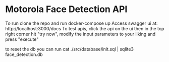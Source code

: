 # Motorola Face Detection API
To run clone the repo and run docker-compose up
Access swagger ui at: http://localhost:3000/docs
To test apis, click the api on the ui then in the top right corner hit "try now", modify the input parameters to your liking and press "execute"


to reset the db you can run cat ./src/database/init.sql | sqlite3 face_detection.db